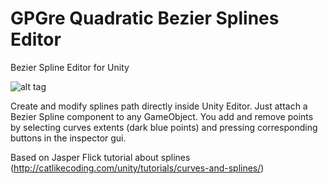 # GPGre Quadratic Bezier Splines Editor
Bezier Spline Editor for Unity

![alt tag](https://cloud.githubusercontent.com/assets/9194561/15777087/0a327cee-298d-11e6-87c7-7cfa7145f926.gif)

Create and modify splines path directly inside Unity Editor. Just attach a Bezier Spline component to any GameObject.
You add and remove points by selecting curves extents (dark blue points) and pressing corresponding buttons in the inspector gui.

Based on Jasper Flick tutorial about splines (http://catlikecoding.com/unity/tutorials/curves-and-splines/)
